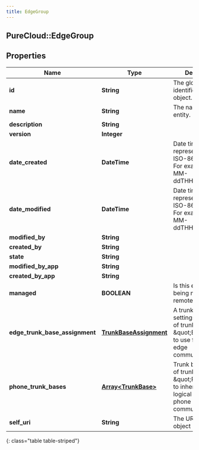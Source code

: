 ```yaml
---
title: EdgeGroup
---
```

## PureCloud::EdgeGroup

## Properties

|Name | Type | Description | Notes|
|------------ | ------------- | ------------- | -------------|
| **id** | **String** | The globally unique identifier for the object. | [optional] |
| **name** | **String** | The name of the entity. | |
| **description** | **String** |  | [optional] |
| **version** | **Integer** |  | [optional] |
| **date_created** | **DateTime** | Date time is represented as an ISO-8601 string. For example: yyyy-MM-ddTHH:mm:ss.SSSZ | [optional] |
| **date_modified** | **DateTime** | Date time is represented as an ISO-8601 string. For example: yyyy-MM-ddTHH:mm:ss.SSSZ | [optional] |
| **modified_by** | **String** |  | [optional] |
| **created_by** | **String** |  | [optional] |
| **state** | **String** |  | [optional] |
| **modified_by_app** | **String** |  | [optional] |
| **created_by_app** | **String** |  | [optional] |
| **managed** | **BOOLEAN** | Is this edge group being managed remotely. | [optional] |
| **edge_trunk_base_assignment** | [**TrunkBaseAssignment**](TrunkBaseAssignment.html) | A trunk base settings assignment of trunkType \&quot;EDGE\&quot; to use for edge-to-edge communication. | |
| **phone_trunk_bases** | [**Array&lt;TrunkBase&gt;**](TrunkBase.html) | Trunk base settings of trunkType \&quot;PHONE\&quot; to inherit to edge logical interface for phone communication. | |
| **self_uri** | **String** | The URI for this object | [optional] |
{: class="table table-striped"}


